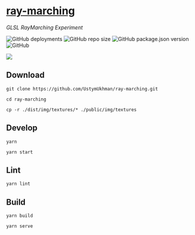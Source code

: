 # [ray-marching](https://ustymukhman.github.io/ray-marching/dist/) #

*GLSL RayMarching Experiment*

![GitHub deployments](https://img.shields.io/github/deployments/UstymUkhman/ray-marching/github-pages)
![GitHub repo size](https://img.shields.io/github/repo-size/UstymUkhman/ray-marching)
![GitHub package.json version](https://img.shields.io/github/package-json/v/UstymUkhman/ray-marching?color=brightgreen)
![GitHub](https://img.shields.io/github/license/UstymUkhman/ray-marching?color=brightgreen)

![](./public/img/preview.gif)

## Download ##

`git clone https://github.com/UstymUkhman/ray-marching.git`

`cd ray-marching`

`cp -r ./dist/img/textures/* ./public/img/textures`

## Develop ##

`yarn`

`yarn start`

## Lint ##

`yarn lint`

## Build ##

`yarn build`

`yarn serve`
